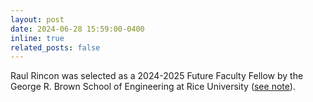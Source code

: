 ```yaml
---
layout: post
date: 2024-06-28 15:59:00-0400
inline: true
related_posts: false
---
```


Raul Rincon was selected as a 2024-2025 Future Faculty Fellow by the George R. Brown School of Engineering at Rice University ([see note](https://engineering.rice.edu/news/rice-engineering-announces-fifth-future-faculty-fellows-cohort)).

